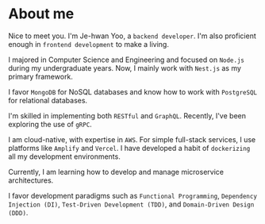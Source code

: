 # About me

Nice to meet you. I'm Je-hwan Yoo, a `backend developer`. I'm also proficient enough in `frontend development` to make a living.

I majored in Computer Science and Engineering and focused on `Node.js` during my undergraduate years. Now, I mainly work with `Nest.js` as my primary framework.

I favor `MongoDB` for NoSQL databases and know how to work with `PostgreSQL` for relational databases.

I'm skilled in implementing both `RESTful` and `GraphQL`. Recently, I've been exploring the use of `gRPC`.

I am cloud-native, with expertise in `AWS`. For simple full-stack services, I use platforms like `Amplify` and `Vercel`. I have developed a habit of `dockerizing` all my development environments.

Currently, I am learning how to develop and manage microservice architectures.

I favor development paradigms such as `Functional Programming`, `Dependency Injection (DI)`, `Test-Driven Development (TDD)`, and `Domain-Driven Design (DDD)`.
